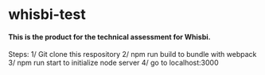 # whisbi-test

#### This is the product for the technical assessment for Whisbi.

Steps:
1/ Git clone this respository
2/ npm run build to bundle with webpack
3/ npm run start to initialize node server
4/ go to localhost:3000
